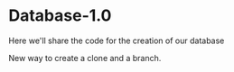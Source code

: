 # Database-1.0
Here we'll share the code for the creation of our database

New way to create a clone and a branch.
